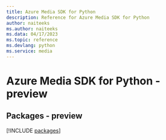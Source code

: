 ```yaml
---
title: Azure Media SDK for Python
description: Reference for Azure Media SDK for Python
author: naiteeks
ms.author: naiteeks
ms.data: 04/17/2023
ms.topic: reference
ms.devlang: python
ms.service: media
---
```

# Azure Media SDK for Python - preview
## Packages - preview
[!INCLUDE [packages](media-index.md)]